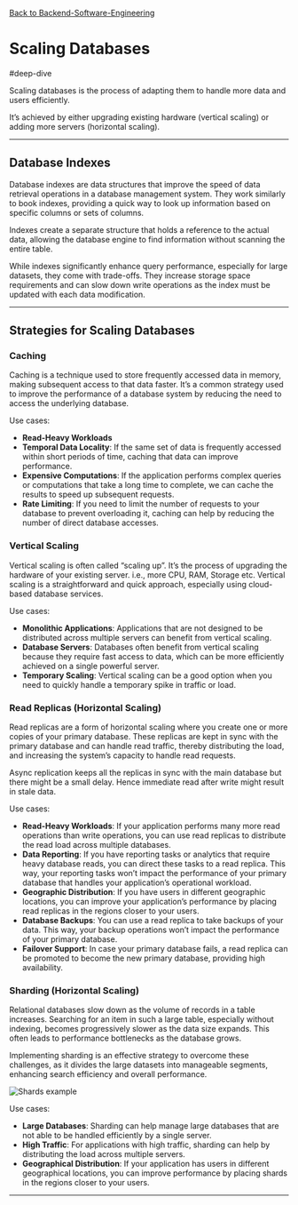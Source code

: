 [Back to Backend-Software-Engineering](backend-software-engineering.md)

# Scaling Databases

#deep-dive

Scaling databases is the process of adapting them to handle more data and users efficiently.

It’s achieved by either upgrading existing hardware (vertical scaling) or adding more servers (horizontal scaling).

---
## Database Indexes

Database indexes are data structures that improve the speed of data retrieval operations in a database management system. They work similarly to book indexes, providing a quick way to look up information based on specific columns or sets of columns.

Indexes create a separate structure that holds a reference to the actual data, allowing the database engine to find information without scanning the entire table.

While indexes significantly enhance query performance, especially for large datasets, they come with trade-offs. They increase storage space requirements and can slow down write operations as the index must be updated with each data modification.

---
## Strategies for Scaling Databases

### Caching

Caching is a technique used to store frequently accessed data in memory, making subsequent access to that data faster. It’s a common strategy used to improve the performance of a database system by reducing the need to access the underlying database.

Use cases:

- **Read-Heavy Workloads**
- **Temporal Data Locality**: If the same set of data is frequently accessed within short periods of time, caching that data can improve performance.
- **Expensive Computations**: If the application performs complex queries or computations that take a long time to complete, we can cache the results to speed up subsequent requests.
- **Rate Limiting**: If you need to limit the number of requests to your database to prevent overloading it, caching can help by reducing the number of direct database accesses.

### Vertical Scaling

Vertical scaling is often called “scaling up”. It’s the process of upgrading the hardware of your existing server. i.e., more CPU, RAM, Storage etc. Vertical scaling is a straightforward and quick approach, especially using cloud-based database services.

Use cases:

- **Monolithic Applications**: Applications that are not designed to be distributed across multiple servers can benefit from vertical scaling.
- **Database Servers**: Databases often benefit from vertical scaling because they require fast access to data, which can be more efficiently achieved on a single powerful server.
- **Temporary Scaling**: Vertical scaling can be a good option when you need to quickly handle a temporary spike in traffic or load.

### Read Replicas (Horizontal Scaling)

Read replicas are a form of horizontal scaling where you create one or more copies of your primary database. These replicas are kept in sync with the primary database and can handle read traffic, thereby distributing the load, and increasing the system’s capacity to handle read requests.

Async replication keeps all the replicas in sync with the main database but there might be a small delay. Hence immediate read after write might result in stale data.

Use cases:

- **Read-Heavy Workloads**: If your application performs many more read operations than write operations, you can use read replicas to distribute the read load across multiple databases.
- **Data Reporting**: If you have reporting tasks or analytics that require heavy database reads, you can direct these tasks to a read replica. This way, your reporting tasks won’t impact the performance of your primary database that handles your application’s operational workload.
- **Geographic Distribution**: If you have users in different geographic locations, you can improve your application’s performance by placing read replicas in the regions closer to your users.
- **Database Backups**: You can use a read replica to take backups of your data. This way, your backup operations won’t impact the performance of your primary database.
- **Failover Support**: In case your primary database fails, a read replica can be promoted to become the new primary database, providing high availability.

### Sharding (Horizontal Scaling)

Relational databases slow down as the volume of records in a table increases. Searching for an item in such a large table, especially without indexing, becomes progressively slower as the data size expands. This often leads to performance bottlenecks as the database grows.

Implementing sharding is an effective strategy to overcome these challenges, as it divides the large datasets into manageable segments, enhancing search efficiency and overall performance.

![Shards example](shards-example.png)

Use cases:

- **Large Databases**: Sharding can help manage large databases that are not able to be handled efficiently by a single server.
- **High Traffic**: For applications with high traffic, sharding can help by distributing the load across multiple servers.
- **Geographical Distribution**: If your application has users in different geographical locations, you can improve performance by placing shards in the regions closer to your users.

---